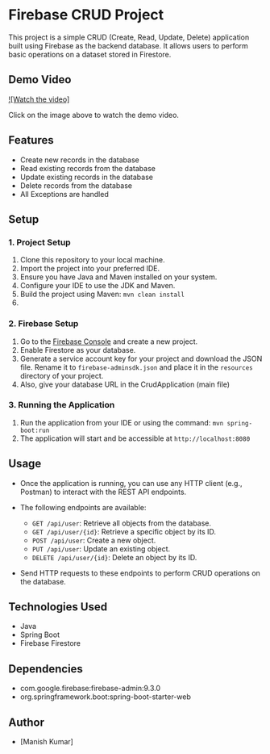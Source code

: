 # Firebase CRUD Project

This project is a simple CRUD (Create, Read, Update, Delete) application built using Firebase as the backend database. It allows users to perform basic operations on a dataset stored in Firestore.

## Demo Video

[![Watch the video]](https://drive.google.com/file/d/1OzfqMnHMuQlYtjXUC4SAA2XyscBS_Zou/view?usp=sharing)

Click on the image above to watch the demo video.
## Features

- Create new records in the database
- Read existing records from the database
- Update existing records in the database
- Delete records from the database
- All Exceptions are handled

## Setup

### 1. Project Setup

1. Clone this repository to your local machine.
2. Import the project into your preferred IDE.
3. Ensure you have Java and Maven installed on your system.
4. Configure your IDE to use the JDK and Maven.
5. Build the project using Maven: `mvn clean install`
6. 
### 2. Firebase Setup

1. Go to the [Firebase Console](https://console.firebase.google.com/) and create a new project.
2. Enable Firestore as your database.
3. Generate a service account key for your project and download the JSON file. Rename it to `firebase-adminsdk.json` and place it in the `resources` directory of your project.
4. Also, give your database URL in the CrudApplication (main file)



### 3. Running the Application

1. Run the application from your IDE or using the command: `mvn spring-boot:run`
2. The application will start and be accessible at `http://localhost:8080`

## Usage

- Once the application is running, you can use any HTTP client (e.g., Postman) to interact with the REST API endpoints.
- The following endpoints are available:

    - `GET /api/user`: Retrieve all objects from the database.
    - `GET /api/user/{id}`: Retrieve a specific object by its ID.
    - `POST /api/user`: Create a new object.
    - `PUT /api/user`: Update an existing object.
    - `DELETE /api/user/{id}`: Delete an object by its ID.

- Send HTTP requests to these endpoints to perform CRUD operations on the database.

## Technologies Used

- Java
- Spring Boot
- Firebase Firestore

## Dependencies

- com.google.firebase:firebase-admin:9.3.0
- org.springframework.boot:spring-boot-starter-web

## Author

- [Manish Kumar]



